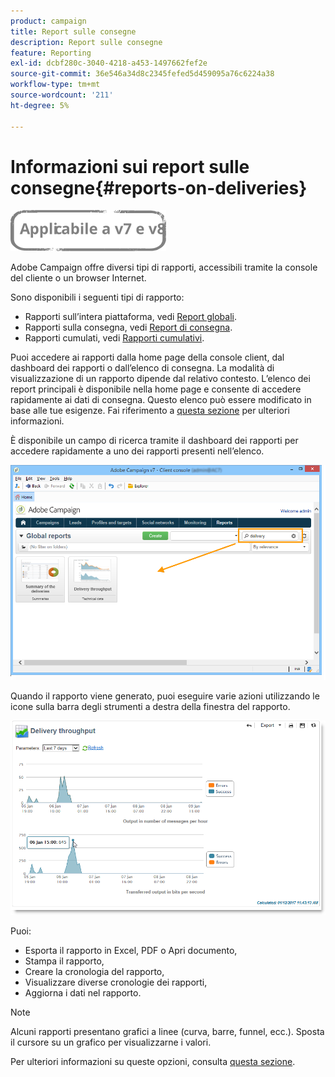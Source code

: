 ```yaml
---
product: campaign
title: Report sulle consegne
description: Report sulle consegne
feature: Reporting
exl-id: dcbf280c-3040-4218-a453-1497662fef2e
source-git-commit: 36e546a34d8c2345fefed5d459095a76c6224a38
workflow-type: tm+mt
source-wordcount: '211'
ht-degree: 5%

---
```


# Informazioni sui report sulle consegne{#reports-on-deliveries}

![](../../assets/common.svg)

Adobe Campaign offre diversi tipi di rapporti, accessibili tramite la console del cliente o un browser Internet.

Sono disponibili i seguenti tipi di rapporto:

* Rapporti sull’intera piattaforma, vedi [Report globali](../../reporting/using/global-reports.md).
* Rapporti sulla consegna, vedi [Report di consegna](../../reporting/using/delivery-reports.md).
* Rapporti cumulati, vedi [Rapporti cumulativi](../../reporting/using/cumulative-reports.md).

Puoi accedere ai rapporti dalla home page della console client, dal dashboard dei rapporti o dall’elenco di consegna. La modalità di visualizzazione di un rapporto dipende dal relativo contesto. L’elenco dei report principali è disponibile nella home page e consente di accedere rapidamente ai dati di consegna. Questo elenco può essere modificato in base alle tue esigenze. Fai riferimento a [questa sezione](../../reporting/using/about-reports-creation-in-campaign.md) per ulteriori informazioni.


È disponibile un campo di ricerca tramite il dashboard dei rapporti per accedere rapidamente a uno dei rapporti presenti nell’elenco.

![](assets/s_ncs_user_report_searchfield.png)

Quando il rapporto viene generato, puoi eseguire varie azioni utilizzando le icone sulla barra degli strumenti a destra della finestra del rapporto.

![](assets/s_ncs_user_report_toolbar.png)

Puoi:

* Esporta il rapporto in Excel, PDF o Apri documento,
* Stampa il rapporto,
* Creare la cronologia del rapporto,
* Visualizzare diverse cronologie dei rapporti,
* Aggiorna i dati nel rapporto.

>[!NOTE]
>
>Alcuni rapporti presentano grafici a linee (curva, barre, funnel, ecc.). Sposta il cursore su un grafico per visualizzarne i valori.

Per ulteriori informazioni su queste opzioni, consulta [questa sezione](../../reporting/using/about-adobe-campaign-reporting-tools.md).
